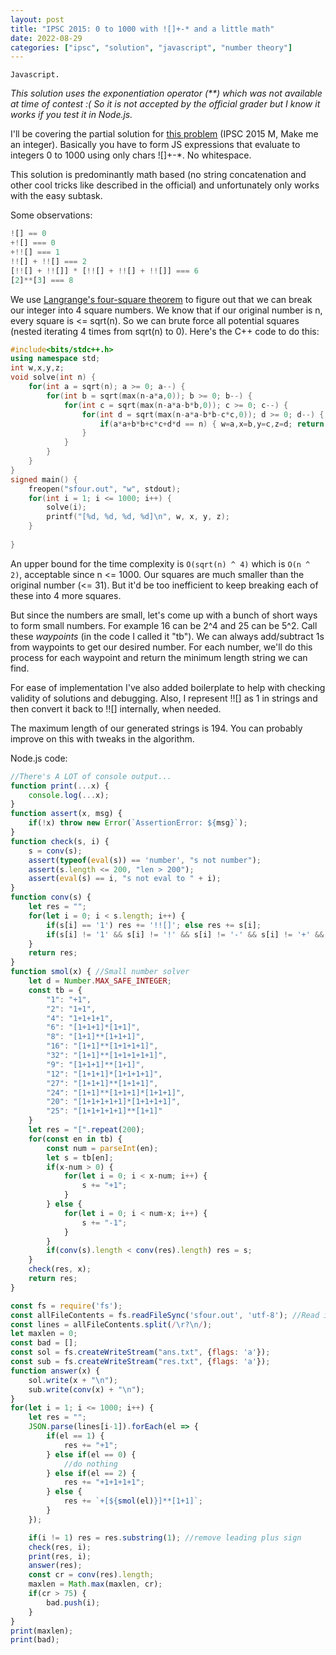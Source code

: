 ```yaml
---
layout: post
title: "IPSC 2015: 0 to 1000 with ![]+-* and a little math"
date: 2022-08-29
categories: ["ipsc", "solution", "javascript", "number theory"]
---
```

```
Javascript.
```
*This solution uses the exponentiation operator (\*\*) which was not available at time of contest :( So it is not accepted by the official grader but I know it works if you test it in Node.js.*

I'll be covering the partial solution for [this problem](https://ipsc.ksp.sk/2015/real/problems/m.html) (IPSC 2015 M, Make me an integer). Basically you have to form JS expressions that evaluate to integers 0 to 1000 using only chars ![]+-*. No whitespace.

This solution is predominantly math based (no string concatenation and other cool tricks like described in the official) and unfortunately only works with the easy subtask. 

Some observations:
```js
![] == 0
+![] === 0
+!![] === 1
!![] + !![] === 2
[!![] + !![]] * [!![] + !![] + !![]] === 6
[2]**[3] === 8
```

We use [Langrange's four-square theorem](https://en.wikipedia.org/wiki/Lagrange%27s_four-square_theorem) to figure out that we can break our integer into 4 square numbers. We know that if our original number is n, every square is <= sqrt(n). So we can brute force all potential squares (nested iterating 4 times from sqrt(n) to 0). Here's the C++ code to do this:

```cpp
#include<bits/stdc++.h>
using namespace std;
int w,x,y,z;
void solve(int n) {
	for(int a = sqrt(n); a >= 0; a--) {
		for(int b = sqrt(max(n-a*a,0)); b >= 0; b--) {
			for(int c = sqrt(max(n-a*a-b*b,0)); c >= 0; c--) {
				for(int d = sqrt(max(n-a*a-b*b-c*c,0)); d >= 0; d--) {
					if(a*a+b*b+c*c+d*d == n) { w=a,x=b,y=c,z=d; return; }
				}
			}
		}
	}
}
signed main() {
	freopen("sfour.out", "w", stdout);
	for(int i = 1; i <= 1000; i++) {
		solve(i);
		printf("[%d, %d, %d, %d]\n", w, x, y, z);
	}
	
}
```

An upper bound for the time complexity is  `O(sqrt(n) ^ 4)` which is `O(n ^ 2)`, acceptable since n <= 1000. Our squares are much smaller than the original number (<= 31). But it'd be too inefficient to keep breaking each of these into 4 more squares.

But since the numbers are small, let's come up with a bunch of short ways to form small numbers. For example 16 can be 2^4 and 25 can be 5^2. Call these *waypoints* (in the code I called it "tb"). We can always add/subtract 1s from waypoints to get our desired number. For each number, we'll do this process for each waypoint and return the minimum length string we can find.

For ease of implementation I've also added boilerplate to help with checking validity of solutions and debugging. Also, I represent !![] as 1 in strings and then convert it back to !![] internally, when needed. 

The maximum length of our generated strings is 194. You can probably improve on this with tweaks in the algorithm.

Node.js code:

```js
//There's A LOT of console output...
function print(...x) {
	console.log(...x);
}
function assert(x, msg) {
	if(!x) throw new Error(`AssertionError: ${msg}`); 
}
function check(s, i) {
	s = conv(s);
	assert(typeof(eval(s)) == 'number', "s not number");
	assert(s.length <= 200, "len > 200");
	assert(eval(s) == i, "s not eval to " + i);
}
function conv(s) {
	let res = "";
	for(let i = 0; i < s.length; i++) {
		if(s[i] == '1') res += '!![]'; else res += s[i];
		if(s[i] != '1' && s[i] != '!' && s[i] != '-' && s[i] != '+' && s[i] != '*' && s[i] != '[' && s[i] != ']') throw new Error("Invalid charset: " + s);
	}
	return res;
}
function smol(x) { //Small number solver
	let d = Number.MAX_SAFE_INTEGER;
	const tb = {
		"1": "+1",
		"2": "1+1",
		"4": "1+1+1+1",
		"6": "[1+1+1]*[1+1]",
		"8": "[1+1]**[1+1+1]",
		"16": "[1+1]**[1+1+1+1]",
		"32": "[1+1]**[1+1+1+1+1]",
		"9": "[1+1+1]**[1+1]",
		"12": "[1+1+1]*[1+1+1+1]",
		"27": "[1+1+1]**[1+1+1]",
		"24": "[1+1]**[1+1+1]*[1+1+1]",
		"20": "[1+1+1+1+1]*[1+1+1+1]",
		"25": "[1+1+1+1+1]**[1+1]"
	}
	let res = "[".repeat(200);
	for(const en in tb) {
		const num = parseInt(en);
		let s = tb[en];
		if(x-num > 0) {
			for(let i = 0; i < x-num; i++) {
				s += "+1";
			}
		} else {
			for(let i = 0; i < num-x; i++) {
				s += "-1";
			}
		}
		if(conv(s).length < conv(res).length) res = s;
	}
	check(res, x);
	return res;
}

const fs = require('fs');
const allFileContents = fs.readFileSync('sfour.out', 'utf-8'); //Read in solved squares
const lines = allFileContents.split(/\r?\n/);
let maxlen = 0;
const bad = [];
const sol = fs.createWriteStream("ans.txt", {flags: 'a'});
const sub = fs.createWriteStream("res.txt", {flags: 'a'});
function answer(x) {
	sol.write(x + "\n");
	sub.write(conv(x) + "\n");
}
for(let i = 1; i <= 1000; i++) {
	let res = "";
	JSON.parse(lines[i-1]).forEach(el => {
		if(el == 1) {
			res += "+1";
		} else if(el == 0) {
			//do nothing
		} else if(el == 2) {
			res += "+1+1+1+1";
		} else {
			res += `+[${smol(el)}]**[1+1]`;
		}
	});

	if(i != 1) res = res.substring(1); //remove leading plus sign
	check(res, i);
	print(res, i);
	answer(res);
	const cr = conv(res).length;
	maxlen = Math.max(maxlen, cr);
	if(cr > 75) {
		bad.push(i);
	}
}
print(maxlen);
print(bad);
```

